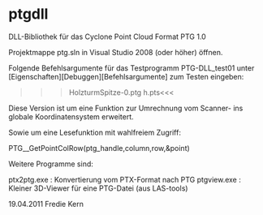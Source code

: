 # ptgdll
DLL-Bibliothek für das Cyclone Point Cloud Format PTG 1.0

Projektmappe ptg.sln in Visual Studio 2008 (oder höher) öffnen.

Folgende Befehlsargumente für das Testprogramm PTG-DLL_test01 unter [Eigenschaften][Debuggen][Befehlsargumente] zum Testen eingeben:

>>>HolzturmSpitze-0.ptg   h.pts<<<

Diese Version ist um eine Funktion zur Umrechnung vom Scanner- ins globale Koordinatensystem erweitert.

Sowie um eine Lesefunktion mit wahlfreiem Zugriff: 

PTG__GetPointColRow(ptg_handle,column,row,&point)

Weitere Programme sind:

ptx2ptg.exe : Konvertierung vom PTX-Format nach PTG
ptgview.exe : Kleiner 3D-Viewer für eine PTG-Datei (aus LAS-tools)


19.04.2011
Fredie Kern
